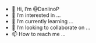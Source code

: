 - 👋 Hi, I’m @DanlinoP
- 👀 I’m interested in ...
- 🌱 I’m currently learning ...
- 💞️ I’m looking to collaborate on ...
- 📫 How to reach me ...

<!---
DanlinoP/DanlinoP is a ✨ special ✨ repository because its `README.md` (this file) appears on your GitHub profile.
You can click the Preview link to take a look at your changes.
--->
